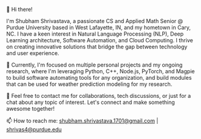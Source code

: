 👋 Hi there! 

I'm Shubham Shrivastava, a passionate CS and Applied Math Senior @ Purdue University based in West Lafayette, IN, and my hometown in Cary, NC. I have a keen interest in Natural Language Processing (NLP), Deep Learning architecture, Software Automation, and Cloud Computing. I thrive on creating innovative solutions that bridge the gap between technology and user experience.

🔭 Currently, I'm focused on multiple personal projects and my ongoing research, where I'm leveraging Python, C++, Node.js, PyTorch, and Magpie to build software automating tools for any organization, and build modules that can be used for weather prediction modeling for my research.

💬 Feel free to contact me for collaborations, tech discussions, or just for a chat about any topic of interest. Let's connect and make something awesome together!

📫 How to reach me: shubham.shrivastava.1701@gmail.com | shrivas4@purdue.edu

